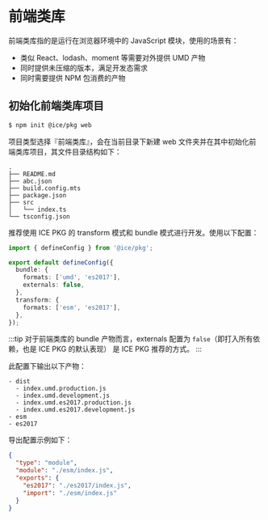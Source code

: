 # 前端类库

前端类库指的是运行在浏览器环境中的 JavaScript 模块，使用的场景有：

+ 类似 React、lodash、moment 等需要对外提供 UMD 产物
+ 同时提供未压缩的版本，满足开发态需求
+ 同时需要提供 NPM 包消费的产物

## 初始化前端类库项目

```bash
$ npm init @ice/pkg web
```

项目类型选择『前端类库』，会在当前目录下新建 web 文件夹并在其中初始化前端类库项目，其文件目录结构如下：

```shell
.
├── README.md
├── abc.json
├── build.config.mts
├── package.json
├── src
│   └── index.ts
└── tsconfig.json
```

推荐使用 ICE PKG 的 transform 模式和 bundle 模式进行开发。使用以下配置：

```ts title=build.config.mts
import { defineConfig } from '@ice/pkg';

export default defineConfig({
  bundle: {
    formats: ['umd', 'es2017'],
    externals: false,
  },
  transform: {
    formats: ['esm', 'es2017'],
  },
});
```

:::tip
对于前端类库的 bundle 产物而言，externals 配置为 `false`（即打入所有依赖，也是 ICE PKG 的默认表现） 是 ICE PKG 推荐的方式。
:::

此配置下输出以下产物：

```shell
- dist
  - index.umd.production.js
  - index.umd.development.js
  - index.umd.es2017.production.js
  - index.umd.es2017.development.js
- esm
- es2017
```

导出配置示例如下：

```json title=package.json
{
  "type": "module",
  "module": "./esm/index.js",
  "exports": {
    "es2017": "./es2017/index.js",
    "import": "./esm/index.js"
  }
}
```
